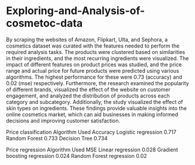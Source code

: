 # Exploring-and-Analysis-of-cosmetoc-data

By scraping the websites of Amazon, Flipkart, Ulta, and Sephora, a cosmetics dataset was curated with the features needed to perform the required analysis tasks. The products were clustered based on similarities in their ingredients, and the most recurring ingredients were visualized. The impact of different features on product prices was studied, and the price range and actual price for future products were predicted using various algorithms. The highest performance for these were 0.73 (accuracy) and 0.02 (mse) respectively. Furthermore, the research examined the popularity of different brands, visualized the effect of the website on customer engagement, and analyzed the distribution of products across each category and subcategory. Additionally, the study visualized the effect of skin types on ingredients. These findings provide valuable insights into the online cosmetics market, which can aid businesses in making informed decisions and improving customer satisfaction.

Price classification
Algorithm Used	Accuracy
Logistic regression	0.717
Random Forest	0.733
Decision Tree	0.734
				
Price regression
Algorithm Used	MSE
Linear regression	0.028
Gradient boosting regression	0.024
Random Forest regression	0.02
